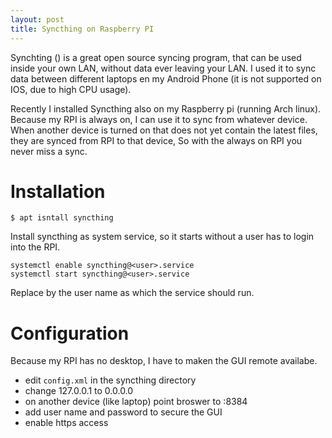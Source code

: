 ```yaml
---
layout: post
title: Syncthing on Raspberry PI
---
```


Synchting () is a great open source syncing program, that can be used inside your own LAN, without data ever leaving your LAN.
I used it to sync data between different laptops en my Android Phone (it is not supported on IOS, due to high CPU usage).


Recently I installed Syncthing also on my Raspberry pi (running Arch linux). Because my RPI is always on, I can use it to sync from whatever device. When another device is turned on that does not yet contain the latest files, they are synced from RPI to that device,
So with the always on RPI you never miss a sync.

# Installation
```$ apt isntall syncthing```

Install syncthing as system service, so it starts without a user has to login into the RPI.
```
systemctl enable syncthing@<user>.service
systemctl start syncthing@<user>.service
```

Replace <user> by the user name as which the service should run.

# Configuration
Because my RPI has no desktop, I have to maken the GUI remote availabe.

* edit `config.xml`  in the syncthing directory
*    change 127.0.0.1 to 0.0.0.0
* on another device (like laptop) point broswer to <IP of RPI>:8384
*    add user name and password to secure the GUI
*    enable https access






